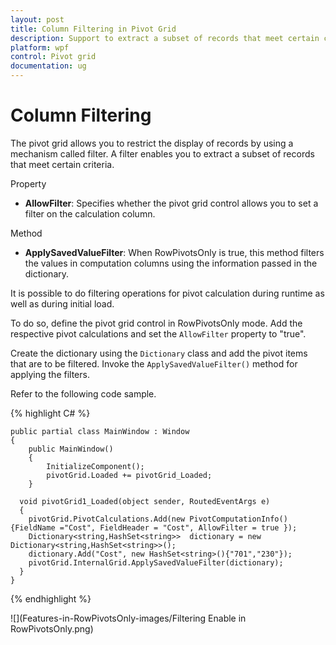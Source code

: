 ```yaml
---
layout: post
title: Column Filtering in Pivot Grid
description: Support to extract a subset of records that meet certain criteria for column fields in PivotGrid control.
platform: wpf
control: Pivot grid
documentation: ug
---
```


# Column Filtering

The pivot grid allows you to restrict the display of records by using a mechanism called filter. A filter enables you to extract a subset of records that meet certain criteria.

Property

* **AllowFilter**: Specifies whether the pivot grid control allows you to set a filter on the calculation column.

Method

* **ApplySavedValueFilter**: When RowPivotsOnly is true, this method filters the values in computation columns using the information passed in the dictionary.

It is possible to do filtering operations for pivot calculation during runtime as well as during initial load.

To do so, define the pivot grid control in RowPivotsOnly mode. Add the respective pivot calculations and set the `AllowFilter` property to "true".

Create the dictionary using the `Dictionary` class and add the pivot items that are to be filtered. Invoke the `ApplySavedValueFilter()` method for applying the filters.

Refer to the following code sample.

{% highlight C# %}

    public partial class MainWindow : Window
    {
        public MainWindow()
        {
            InitializeComponent();
            pivotGrid.Loaded += pivotGrid_Loaded;
        }

      void pivotGrid1_Loaded(object sender, RoutedEventArgs e)
      {
        pivotGrid.PivotCalculations.Add(new PivotComputationInfo(){FieldName ="Cost", FieldHeader = "Cost", AllowFilter = true });
        Dictionary<string,HashSet<string>>  dictionary = new Dictionary<string,HashSet<string>>();
        dictionary.Add("Cost", new HashSet<string>(){"701","230"});
        pivotGrid.InternalGrid.ApplySavedValueFilter(dictionary);
      }
    }

{% endhighlight %}

![](Features-in-RowPivotsOnly-images/Filtering Enable in RowPivotsOnly.png)